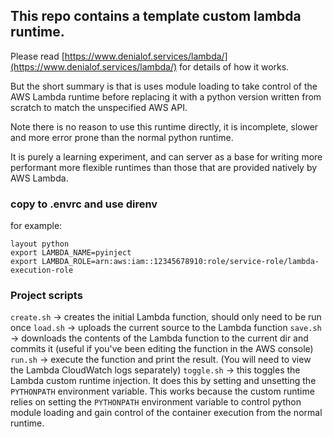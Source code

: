 ## This repo contains a template custom lambda runtime.
Please read [https://www.denialof.services/lambda/](https://www.denialof.services/lambda/) for details of how it works.

But the short summary is that is uses module loading to take control of the AWS Lambda runtime before replacing it with a python version written from scratch to match the unspecified AWS API.

Note there is no reason to use this runtime directly, it is incomplete, slower and more error prone than the normal python runtime. 

It is purely a learning experiment, and can server as a base for writing more performant more flexible runtimes than those that are provided natively by AWS Lambda.

### copy to .envrc and use direnv
for example:
```
layout python
export LAMBDA_NAME=pyinject
export LAMBDA_ROLE=arn:aws:iam::12345678910:role/service-role/lambda-execution-role
```

### Project scripts
`create.sh` -> creates the initial Lambda function, should only need to be run once
`load.sh` -> uploads the current source to the Lambda function
`save.sh` -> downloads the contents of the Lambda function to the current dir and commits it (useful if you've been editing the function in the AWS console)
`run.sh`  -> execute the function and print the result. (You will need to view the Lambda CloudWatch logs separately)
`toggle.sh` -> this toggles the Lambda custom runtime injection. It does this by setting and unsetting the `PYTHONPATH` environment variable. This works because the custom runtime relies on setting the `PYTHONPATH` environment variable to control python module loading and gain control of the container execution from the normal runtime.
